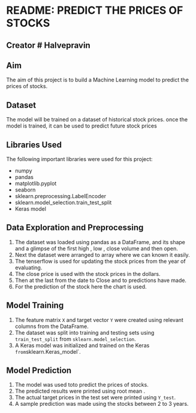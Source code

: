 # README: PREDICT THE PRICES OF STOCKS 

## Creator # Halvepravin

## Aim

The aim of this project is to build a Machine Learning model to predict the prices of stocks.

## Dataset

The model will be trained on a dataset of historical stock prices. once the model is trained, it can be used to predict future stock prices

## Libraries Used

The following important libraries were used for this project:

- numpy
- pandas
- matplotlib.pyplot
- seaborn
- sklearn.preprocessing.LabelEncoder
- sklearn.model_selection.train_test_split
- Keras model

## Data Exploration and Preprocessing

1. The dataset was loaded using pandas as a DataFrame, and its shape and a glimpse of the first high , low , close volume and then open.
2. Next the dataset were arranged to array where we can known it easily.
3. The tenserflow is used for updating the stock prices from the year of evaluating.
4. The close price is used with the stock prices in the dollars.
5. Then at the last from the date to Close and to predictions have made.
6. For the prediction of the stock here the chart is used.


## Model Training

1. The feature matrix `X` and target vector `Y` were created using relevant columns from the DataFrame.
2. The dataset was split into training and testing sets using `train_test_split` from `sklearn.model_selection`.
3. A Keras model was initialized and trained on the Keras ` from `sklearn.Keras_model`.

## Model Prediction

1. The model was used toto predict the prices of stocks.
2. The predicted results were printed using root mean .
3. The actual target prices in the test set were printed using `Y_test`.
4. A sample prediction was made using the stocks between 2 to 3 years.